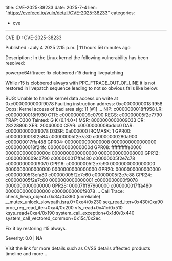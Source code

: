  
title: CVE-2025-38233
date: 2025-7-4
lien: "https://cvefeed.io/vuln/detail/CVE-2025-38233"
categories:
  - cve
---

CVE ID : CVE-2025-38233

Published :  July 4
2025
2:15 p.m. | 11 hours
56 minutes ago

Description : In the Linux kernel
the following vulnerability has been resolved:

powerpc64/ftrace: fix clobbered r15 during livepatching

While r15 is clobbered always with PPC_FTRACE_OUT_OF_LINE
it is
not restored in livepatch sequence leading to not so obvious fails
like below:

  BUG: Unable to handle kernel data access on write at 0xc0000000000f9078
  Faulting instruction address: 0xc0000000018ff958
  Oops: Kernel access of bad area
sig: 11 [#1]
  ...
  NIP:  c0000000018ff958 LR: c0000000018ff930 CTR: c0000000009c0790
  REGS: c00000005f2e7790 TRAP: 0300   Tainted: G              K      (6.14.0+)
  MSR:  8000000000009033   CR: 2822880b  XER: 20040000
  CFAR: c0000000008addc0 DAR: c0000000000f9078 DSISR: 0a000000 IRQMASK: 1
  GPR00: c0000000018f2584 c00000005f2e7a30 c00000000280a900 c000000017ffa488
  GPR04: 0000000000000008 0000000000000000 c0000000018f24fc 000000000000000d
  GPR08: fffffffffffe0000 000000000000000d 0000000000000000 0000000000008000
  GPR12: c0000000009c0790 c000000017ffa480 c00000005f2e7c78 c0000000000f9070
  GPR16: c00000005f2e7c90 0000000000000000 0000000000000000 0000000000000000
  GPR20: 0000000000000000 c00000005f3efa80 c00000005f2e7c60 c00000005f2e7c88
  GPR24: c00000005f2e7c60 0000000000000001 c0000000000f9078 0000000000000000
  GPR28: 00007fff97960000 c000000017ffa480 0000000000000000 c0000000000f9078
  ...
  Call Trace:
    check_heap_object+0x34/0x390 (unreliable)
  __mutex_unlock_slowpath.isra.0+0xe4/0x230
  seq_read_iter+0x430/0xa90
  proc_reg_read_iter+0xa4/0x200
  vfs_read+0x41c/0x510
  ksys_read+0xa4/0x190
  system_call_exception+0x1d0/0x440
  system_call_vectored_common+0x15c/0x2ec

Fix it by restoring r15 always.

Severity: 0.0 | NA

Visit the link for more details
such as CVSS details
affected products
timeline
and more...
